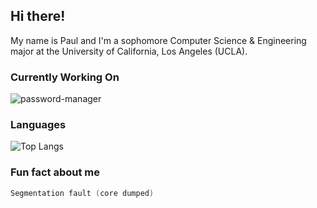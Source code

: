 ## Hi there!
My name is Paul and I'm a sophomore Computer Science & Engineering major at the University of California, Los Angeles (UCLA).

### Currently Working On
![password-manager](https://github-readme-stats.vercel.app/api/pin/?username=paul-serafimescu&repo=password-manager)

### Languages
![Top Langs](https://github-readme-stats.vercel.app/api/top-langs/?username=paul-serafimescu&langs_count=8&layout=compact)

### Fun fact about me
```c
Segmentation fault (core dumped)
```
